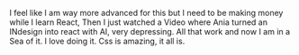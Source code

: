  
I feel like I am way more advanced for this but I need to be making money while I learn React,   Then I just watched a Video where Ania turned an INdesign into react with AI, very depressing.  All that work and now I am in a Sea of it.   I love doing it.  Css is amazing, it all is.   

